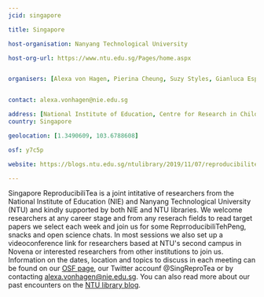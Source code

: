 ```yaml
---
jcid: singapore

title: Singapore 

host-organisation: Nanyang Technological University 

host-org-url: https://www.ntu.edu.sg/Pages/home.aspx


organisers: [Alexa von Hagen, Pierina Cheung, Suzy Styles, Gianluca Esposito] 


contact: alexa.vonhagen@nie.edu.sg

address: [National Institute of Education, Centre for Research in Child Development, NIE5-B3-WS62, 1 Nanyang Walk, 637616]
country: Singapore

geolocation: [1.3490609, 103.6788608]

osf: y7c5p

website: https://blogs.ntu.edu.sg/ntulibrary/2019/11/07/reproducibilitea1/

---
```


Singapore ReproducibiliTea is a joint intitative of researchers from the National Institute of Education (NIE) and Nanyang Technological University (NTU) and kindly supported by both NIE and NTU libraries. We welcome researchers at any career stage and from any reserach fields to read target papers we select each week and join us for some ReprroducibiliTehPeng, snacks and open science chats. In most sessions we also set up a videoconference link for researchers based at NTU's second campus in Novena or interested researchers from other institutions to join us. Information on the dates, location and topics to discuss in each meeting can be found on our [OSF page](https://osf.io/y7c5p/), our Twitter accounf @SingReproTea or by contacting alexa.vonhagen@nie.edu.sg. You can also read more about our past encounters on the [NTU library blog](https://blogs.ntu.edu.sg/ntulibrary/2019/11/07/reproducibilitea1/).   
